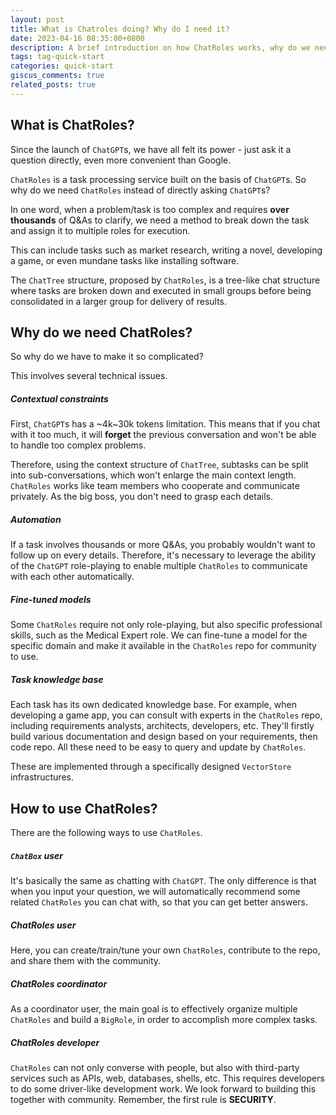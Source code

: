 ```yaml
---
layout: post
title: What is Chatroles doing? Why do I need it?
date: 2023-04-16 08:35:00+0800
description: A brief introduction on how ChatRoles works, why do we need it, and how to use it.
tags: tag-quick-start
categories: quick-start
giscus_comments: true
related_posts: true
---
```


## What is ChatRoles?

Since the launch of `ChatGPT`s, we have all felt its power - just ask it a question directly, even more convenient than Google.

`ChatRoles` is a task processing service built on the basis of `ChatGPT`s. So why do we need `ChatRoles` instead of directly asking `ChatGPT`s?

In one word, when a problem/task is too complex and requires **over thousands** of Q&As to clarify, we need a method to break down the task and assign it to multiple roles for execution.

This can include tasks such as market research, writing a novel, developing a game, or even mundane tasks like installing software.

The `ChatTree` structure, proposed by `ChatRoles`, is a tree-like chat structure where tasks are broken down and executed in small groups before being consolidated in a larger group for delivery of results.

## Why do we need ChatRoles?

So why do we have to make it so complicated?

This involves several technical issues.

##### Contextual constraints

First, `ChatGPT`s has a ~4k~30k tokens limitation. This means that if you chat with it too much, it will **forget** the previous conversation and won't be able to handle too complex problems.

Therefore, using the context structure of `ChatTree`, subtasks can be split into sub-conversations, which won't enlarge the main context length. `ChatRoles` works like team members who cooperate and communicate privately. As the big boss, you don't need to grasp each details.

##### Automation

If a task involves thousands or more Q&As, you probably wouldn't want to follow up on every details. Therefore, it's necessary to leverage the ability of the `ChatGPT` role-playing to enable multiple `ChatRoles` to communicate with each other automatically.

##### Fine-tuned models

Some `ChatRoles` require not only role-playing, but also specific professional skills, such as the Medical Expert role. We can fine-tune a model for the specific domain and make it available in the `ChatRoles` repo for community to use.

##### Task knowledge base

Each task has its own dedicated knowledge base. For example, when developing a game app, you can consult with experts in the `ChatRoles` repo, including requirements analysts, architects, developers, etc. They'll firstly build various documentation and design based on your requirements, then code repo. All these need to be easy to query and update by `ChatRoles`.

These are implemented through a specifically designed `VectorStore` infrastructures.

## How to use ChatRoles?

There are the following ways to use `ChatRoles`.

##### `ChatBox` user

It's basically the same as chatting with `ChatGPT`. The only difference is that when you input your question, we will automatically recommend some related `ChatRoles` you can chat with, so that you can get better answers.

##### ChatRoles user

Here, you can create/train/tune your own `ChatRoles`, contribute to the repo, and share them with the community.

##### ChatRoles coordinator

As a coordinator user, the main goal is to effectively organize multiple `ChatRoles` and build a `BigRole`, in order to accomplish more complex tasks.

##### ChatRoles developer

`ChatRoles` can not only converse with people, but also with third-party services such as APIs, web, databases, shells, etc. This requires developers to do some driver-like development work. We look forward to building this together with community. Remember, the first rule is **SECURITY**.
